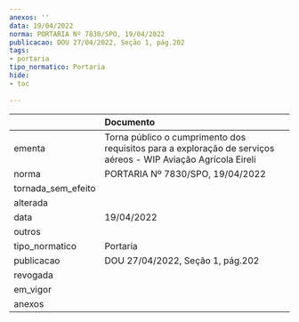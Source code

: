 ```yaml
---
anexos: ''
data: 19/04/2022
norma: PORTARIA Nº 7830/SPO, 19/04/2022
publicacao: DOU 27/04/2022, Seção 1, pág.202
tags:
- portaria
tipo_normatico: Portaria
hide: 
- toc 
 
---
```


|                    | Documento                                                                                                     |
|:-------------------|:--------------------------------------------------------------------------------------------------------------|
| ementa             | Torna público o cumprimento dos requisitos para a exploração de serviços aéreos - WIP Aviação Agrícola Eireli |
| norma              | PORTARIA Nº 7830/SPO, 19/04/2022                                                                              |
| tornada_sem_efeito |                                                                                                               |
| alterada           |                                                                                                               |
| data               | 19/04/2022                                                                                                    |
| outros             |                                                                                                               |
| tipo_normatico     | Portaria                                                                                                      |
| publicacao         | DOU 27/04/2022, Seção 1, pág.202                                                                              |
| revogada           |                                                                                                               |
| em_vigor           |                                                                                                               |
| anexos             |                                                                                                               |